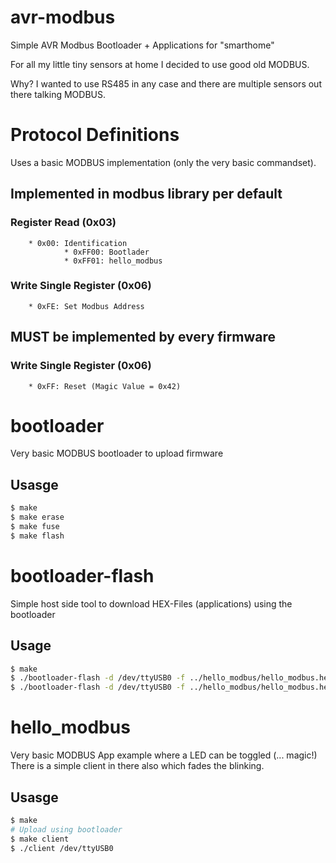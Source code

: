 # avr-modbus
Simple AVR Modbus Bootloader + Applications for "smarthome"


For all my little tiny sensors at home I decided to use good old MODBUS.

Why? I wanted to use RS485 in any case and there are multiple sensors out there talking MODBUS.

# Protocol Definitions

Uses a basic MODBUS implementation (only the very basic commandset).

## Implemented in modbus library per default

### Register Read (0x03)
        * 0x00: Identification
                * 0xFF00: Bootlader
                * 0xFF01: hello_modbus

### Write Single Register (0x06)
        * 0xFE: Set Modbus Address

## MUST be implemented by every firmware

### Write Single Register (0x06)
        * 0xFF: Reset (Magic Value = 0x42)

# bootloader

Very basic MODBUS bootloader to upload firmware

## Usasge

```bash
$ make
$ make erase
$ make fuse
$ make flash
```

# bootloader-flash

Simple host side tool to download HEX-Files (applications) using the bootloader

## Usage

```bash
$ make
$ ./bootloader-flash -d /dev/ttyUSB0 -f ../hello_modbus/hello_modbus.hex -A 12 # Flash firmware and set MODBUS address
$ ./bootloader-flash -d /dev/ttyUSB0 -f ../hello_modbus/hello_modbus.hex -a 12 # Flash firmware to specified MODBUS address
```

# hello_modbus

Very basic MODBUS App example where a LED can be toggled (... magic!)
There is a simple client in there also which fades the blinking.

## Usasge

```bash
$ make
# Upload using bootloader
$ make client
$ ./client /dev/ttyUSB0
```

